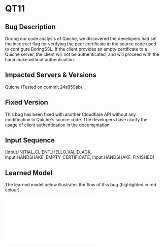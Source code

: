 # QT11

## Bug Description
During our code analysis of Quiche, we discovered the developers had set the incorrect flag for verifying the peer certificate in the source code used to configure BoringSSL. If the client provides an empty certificate to a Quiche server, the client will not be authenticated, and will proceed with the handshake without authentication.

## Impacted Servers & Versions
Quiche (Tested on commit 24a959ab)

## Fixed Version
This bug has been fixed with another Cloudflare API without any modification in Quiche's source code. The developers have clarify the usage of client authentication in the documentation.

## Input Sequence
[Input.INITIAL_CLIENT_HELLO_VALID_ACK, Input.HANDSHAKE_EMPTY_CERTIFICATE, Input.HANDSHAKE_FINISHED]

## Learned Model
The learned model below illustrates the flow of this bug (highlighted in red colour).

![Learned Model](resources/quicheBWCA.pdf)